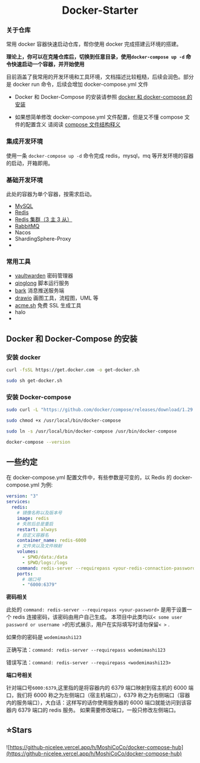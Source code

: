 <div align="center">
<h1 align="center">Docker-Starter</h1>

</div>

### 关于仓库

常用 docker 容器快速启动仓库，帮你使用 docker 完成搭建云环境的搭建。

**理论上，你可以在克隆仓库后，切换到任意目录，使用`docker-compose up -d` 命令快速启动一个容器，并开始使用**

目前涵盖了我常用的开发环境和工具环境，文档描述比较粗糙，后续会润色。部分是 docker run 命令，后续会增加 docker-compose.yml 文件

- Docker 和 Docker-Compose 的安装请参照 [docker 和 docker-compose 的安装](#docker-和-docker-compose-的安装)

- 如果想简单修改 docker-compose.yml 文件配置，但是又不懂 compose 文件的配置含义 请阅读 [compose 文件结构释义](docs/README.md)

### 集成开发环境

使用一条 `docker-compose up -d` 命令完成 redis，mysql，mq 等开发环境的容器的启动，开箱即用。

### 基础开发环境

此处的容器为单个容器，按需求启动。

- [MySQL](MySQL/)
- [Redis](redis/)
- [Redis 集群（3 主 3 从）](redis-cluster/)
- [RabbitMQ](rabbit-mq/)
- Nacos
- ShardingSphere-Proxy
-

### 常用工具

- [vaultwarden](vaultwarden/) 密码管理器
- [qinglong](qinglong/) 脚本运行服务
- [bark](bark/) 消息推送服务端
- [drawio](drawio/) 画图工具，流程图，UML 等
- [acme.sh](acme.sh/) 免费 SSL 生成工具
- halo
-

## Docker 和 Docker-Compose 的安装

### 安装 docker

```bash
curl -fsSL https://get.docker.com -o get-docker.sh

sudo sh get-docker.sh
```

### 安装 Docker-compose

```bash
sudo curl -L "https://github.com/docker/compose/releases/download/1.29.2/docker-compose-$(uname -s)-$(uname -m)" -o /usr/local/bin/docker-compose

sudo chmod +x /usr/local/bin/docker-compose

sudo ln -s /usr/local/bin/docker-compose /usr/bin/docker-compose

docker-compose --version
```

## 一些约定

在 docker-compose.yml 配置文件中，有些参数是可变的，以 Redis 的 docker-compose.yml 为例:

```yaml
version: "3"
services:
  redis:
    # 镜像名称以及版本号
    image: redis
    # 失败后总是重启
    restart: always
    # 自定义容器名
    container_name: redis-6000
    # 文件夹以及文件映射
    volumes:
      - $PWD/data:/data
      - $PWD/logs:/logs
    command: redis-server --requirepass <your-redis-connaction-password>
    ports:
      # 端口号
      - "6000:6379"
```

**密码相关**

此处的 `command: redis-server --requirepass <your-password>` 是用于设置一个 redis 连接密码，该密码由用户自己生成。 本项目中此类均以`< some user password or username >`的形式展示，用户在实际填写时请勿保留`< >` .

如果你的密码是 `wodemimashi123`

正确写法：`command: redis-server --requirepass wodemimashi123`

错误写法：`command: redis-server --requirepass <wodemimashi123>`

**端口号相关**

针对端口号`6000:6379`,这里指的是将容器内的 6379 端口映射到宿主机的 6000 端口，我们将 6000 称之为左侧端口（宿主机端口），6379 称之为右侧端口（容器内的服务端口），大白话：这样写的话你使用服务器的 6000 端口就能访问到该容器内 6379 端口的 redis 服务。 如果需要修改端口，一般只修改左侧端口。

## ⭐️Stars
![https://github-nicelee.vercel.app/h/MoshiCoCo/docker-compose-hub](https://github-nicelee.vercel.app/h/MoshiCoCo/docker-compose-hub)
